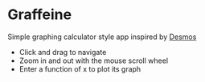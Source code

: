 # Graffeine

Simple graphing calculator style app inspired by [Desmos](https://www.desmos.com/calculator)

- Click and drag to navigate
- Zoom in and out with the mouse scroll wheel
- Enter a function of x to plot its graph
